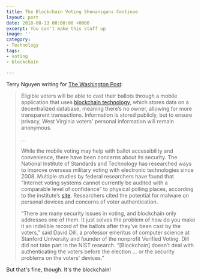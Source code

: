 ```yaml
---
title: The Blockchain Voting Shenanigans Continue
layout: post
date: 2018-08-13 00:00:00 +0000
excerpt: You can't make this stuff up
image: ''
category:
- Technology
tags:
- voting
- blockchain

---
```

Terry Nguyen writing for [The Washington Post](https://www.washingtonpost.com/technology/2018/08/10/west-virginia-pilots-mobile-blockchain-voting-app-overseas-voters-november-election/):

> Eligible voters will be able to cast their ballots through a mobile application that uses [blockchain technology](https://www.washingtonpost.com/news/the-switch/wp/2018/01/10/how-the-technology-behind-bitcoin-could-change-your-life-even-if-you-never-buy-a-single-coin/?utm_term=.74200502ddac), which stores data on a decentralized database, meaning there’s no owner, allowing for more transparent transactions. Information is stored publicly, but to ensure privacy, West Virginia voters' personal information will remain anonymous.
>
> ...
>
> While the mobile voting may help with ballot accessibility and convenience, there have been concerns about its security. The National Institute of Standards and Technology has researched ways to improve overseas military voting with electronic technologies since 2008. Multiple studies by federal researchers have found that “Internet voting systems cannot currently be audited with a comparable level of confidence” to physical polling places, according to the institute’s [site](https://www.nist.gov/itl/voting/nist-activities-uocava-voting). Researchers cited the potential for malware on personal devices and concerns of voter authentication.
>
> “There are many security issues in voting, and blockchain only addresses one of them. It just solves the problem of how do you make it an indelible record of the ballots after they’ve been cast by the voters,” said David Dill, a professor emeritus of computer science at Stanford University and founder of the nonprofit Verified Voting. Dill did not take part in the NIST research. “\[Blockchain\] doesn’t deal with authenticating the voters before the election ... or the security problems on the voters' devices.”

But that's fine, though. It's the blockchain!